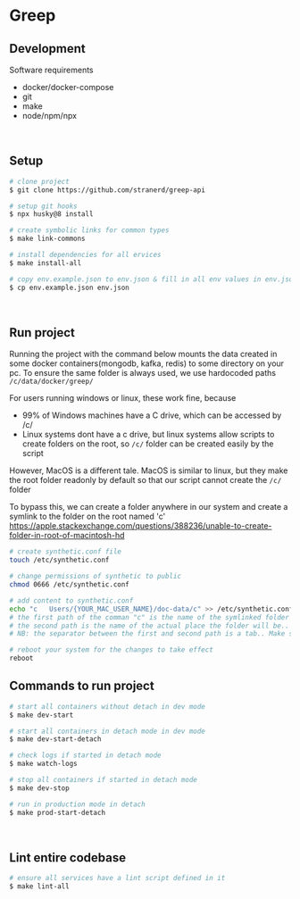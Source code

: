 # Greep

## Development

Software requirements

- docker/docker-compose
- git
- make
- node/npm/npx

<br>

## Setup

```bash
# clone project
$ git clone https://github.com/stranerd/greep-api

# setup git hooks
$ npx husky@8 install

# create symbolic links for common types
$ make link-commons

# install dependencies for all ervices
$ make install-all

# copy env.example.json to env.json & fill in all env values in env.json or reach out to admin to get a valid set on environment values
$ cp env.example.json env.json
```

<br>

## Run project

Running the project with the command below mounts the data created in some docker containers(mongodb, kafka, redis) to some directory on your pc.
To ensure the same folder is always used, we use hardocoded paths `/c/data/docker/greep/`

For users running windows or linux, these work fine, because

- 99% of Windows machines have a C drive, which can be accessed by /c/
- Linux systems dont have a c drive, but linux systems allow scripts to create folders on the root, so `/c/` folder can be created easily by the script

However, MacOS is a different tale. MacOS is similar to linux, but they make the root folder readonly by default so that our script cannot create the `/c/` folder

To bypass this, we can create a folder anywhere in our system and create a symlink to the folder on the root named 'c'
<https://apple.stackexchange.com/questions/388236/unable-to-create-folder-in-root-of-macintosh-hd>

```bash
# create synthetic.conf file
touch /etc/synthetic.conf

# change permissions of synthetic to public
chmod 0666 /etc/synthetic.conf

# add content to synthetic.conf
echo "c   Users/{YOUR_MAC_USER_NAME}/doc-data/c" >> /etc/synthetic.conf
# the first path of the comman "c" is the name of the symlinked folder on the root
# the second path is the name of the actual place the folder will be.. You can use any regular path for this
# NB: the separator between the first and second path is a tab.. Make sure it is a tab and not spaces, or this wont work

# reboot your system for the changes to take effect
reboot
```

## Commands to run project

```bash
# start all containers without detach in dev mode
$ make dev-start

# start all containers in detach mode in dev mode
$ make dev-start-detach

# check logs if started in detach mode
$ make watch-logs

# stop all containers if started in detach mode
$ make dev-stop

# run in production mode in detach
$ make prod-start-detach
```

<br>

## Lint entire codebase

```bash
# ensure all services have a lint script defined in it
$ make lint-all
```
